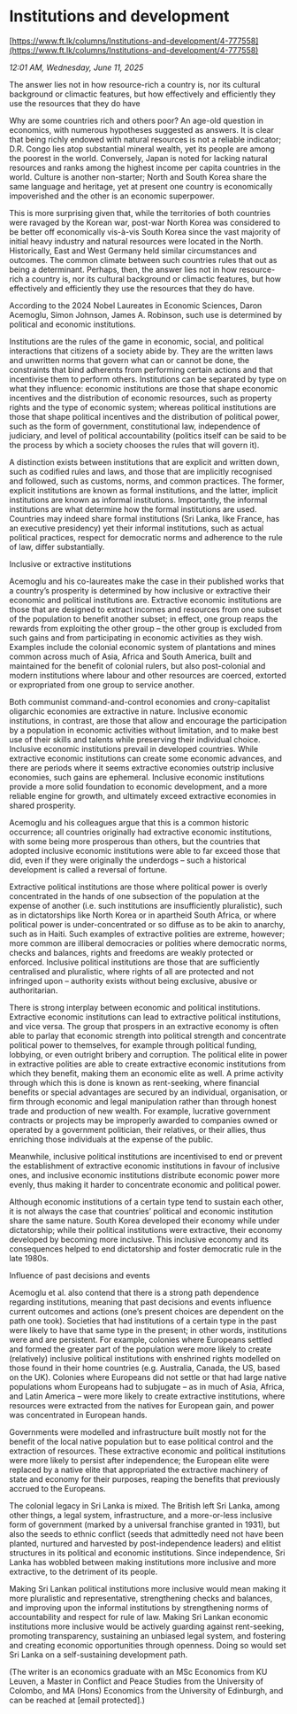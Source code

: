 # Institutions  and development

[https://www.ft.lk/columns/Institutions-and-development/4-777558](https://www.ft.lk/columns/Institutions-and-development/4-777558)

*12:01 AM, Wednesday, June 11, 2025*

The answer lies not in how resource-rich a country is, nor its cultural background or climactic features, but how effectively and efficiently they use the resources that they do have

Why are some countries rich and others poor? An age-old question in economics, with numerous hypotheses suggested as answers. It is clear that being richly endowed with natural resources is not a reliable indicator; D.R. Congo lies atop substantial mineral wealth, yet its people are among the poorest in the world. Conversely, Japan is noted for lacking natural resources and ranks among the highest income per capita countries in the world. Culture is another non-starter; North and South Korea share the same language and heritage, yet at present one country is economically impoverished and the other is an economic superpower.

This is more surprising given that, while the territories of both countries were ravaged by the Korean war, post-war North Korea was considered to be better off economically vis-à-vis South Korea since the vast majority of initial heavy industry and natural resources were located in the North. Historically, East and West Germany held similar circumstances and outcomes. The common climate between such countries rules that out as being a determinant. Perhaps, then, the answer lies not in how resource-rich a country is, nor its cultural background or climactic features, but how effectively and efficiently they use the resources that they do have.

According to the 2024 Nobel Laureates in Economic Sciences, Daron Acemoglu, Simon Johnson, James A. Robinson, such use is determined by political and economic institutions.

Institutions are the rules of the game in economic, social, and political interactions that citizens of a society abide by. They are the written laws and unwritten norms that govern what can or cannot be done, the constraints that bind adherents from performing certain actions and that incentivise them to perform others. Institutions can be separated by type on what they influence: economic institutions are those that shape economic incentives and the distribution of economic resources, such as property rights and the type of economic system; whereas political institutions are those that shape political incentives and the distribution of political power, such as the form of government, constitutional law, independence of judiciary, and level of political accountability (politics itself can be said to be the process by which a society chooses the rules that will govern it).

A distinction exists between institutions that are explicit and written down, such as codified rules and laws, and those that are implicitly recognised and followed, such as customs, norms, and common practices. The former, explicit institutions are known as formal institutions, and the latter, implicit institutions are known as informal institutions. Importantly, the informal institutions are what determine how the formal institutions are used. Countries may indeed share formal institutions (Sri Lanka, like France, has an executive presidency) yet their informal institutions, such as actual political practices, respect for democratic norms and adherence to the rule of law, differ substantially.

Inclusive or extractive institutions

Acemoglu and his co-laureates make the case in their published works that a country’s prosperity is determined by how inclusive or extractive their economic and political institutions are. Extractive economic institutions are those that are designed to extract incomes and resources from one subset of the population to benefit another subset; in effect, one group reaps the rewards from exploiting the other group – the other group is excluded from such gains and from participating in economic activities as they wish. Examples include the colonial economic system of plantations and mines common across much of Asia, Africa and South America, built and maintained for the benefit of colonial rulers, but also post-colonial and modern institutions where labour and other resources are coerced, extorted or expropriated from one group to service another.

Both communist command-and-control economies and crony-capitalist oligarchic economies are extractive in nature. Inclusive economic institutions, in contrast, are those that allow and encourage the participation by a population in economic activities without limitation, and to make best use of their skills and talents while preserving their individual choice. Inclusive economic institutions prevail in developed countries. While extractive economic institutions can create some economic advances, and there are periods where it seems extractive economies outstrip inclusive economies, such gains are ephemeral. Inclusive economic institutions provide a more solid foundation to economic development, and a more reliable engine for growth, and ultimately exceed extractive economies in shared prosperity.

Acemoglu and his colleagues argue that this is a common historic occurrence; all countries originally had extractive economic institutions, with some being more prosperous than others, but the countries that adopted inclusive economic institutions were able to far exceed those that did, even if they were originally the underdogs – such a historical development is called a reversal of fortune.

Extractive political institutions are those where political power is overly concentrated in the hands of one subsection of the population at the expense of another (i.e. such institutions are insufficiently pluralistic), such as in dictatorships like North Korea or in apartheid South Africa, or where political power is under-concentrated or so diffuse as to be akin to anarchy, such as in Haiti. Such examples of extractive polities are extreme, however; more common are illiberal democracies or polities where democratic norms, checks and balances, rights and freedoms are weakly protected or enforced. Inclusive political institutions are those that are sufficiently centralised and pluralistic, where rights of all are protected and not infringed upon – authority exists without being exclusive, abusive or authoritarian.

There is strong interplay between economic and political institutions. Extractive economic institutions can lead to extractive political institutions, and vice versa. The group that prospers in an extractive economy is often able to parlay that economic strength into political strength and concentrate political power to themselves, for example through political funding, lobbying, or even outright bribery and corruption. The political elite in power in extractive polities are able to create extractive economic institutions from which they benefit, making them an economic elite as well. A prime activity through which this is done is known as rent-seeking, where financial benefits or special advantages are secured by an individual, organisation, or firm through economic and legal manipulation rather than through honest trade and production of new wealth. For example, lucrative government contracts or projects may be improperly awarded to companies owned or operated by a government politician, their relatives, or their allies, thus enriching those individuals at the expense of the public.

Meanwhile, inclusive political institutions are incentivised to end or prevent the establishment of extractive economic institutions in favour of inclusive ones, and inclusive economic institutions distribute economic power more evenly, thus making it harder to concentrate economic and political power.

Although economic institutions of a certain type tend to sustain each other, it is not always the case that countries’ political and economic institution share the same nature. South Korea developed their economy while under dictatorship; while their political institutions were extractive, their economy developed by becoming more inclusive. This inclusive economy and its consequences helped to end dictatorship and foster democratic rule in the late 1980s.

Influence of past decisions and events

Acemoglu et al. also contend that there is a strong path dependence regarding institutions, meaning that past decisions and events influence current outcomes and actions (one’s present choices are dependent on the path one took). Societies that had institutions of a certain type in the past were likely to have that same type in the present; in other words, institutions were and are persistent. For example, colonies where Europeans settled and formed the greater part of the population were more likely to create (relatively) inclusive political institutions with enshrined rights modelled on those found in their home countries (e.g. Australia, Canada, the US, based on the UK). Colonies where Europeans did not settle or that had large native populations whom Europeans had to subjugate – as in much of Asia, Africa, and Latin America – were more likely to create extractive institutions, where resources were extracted from the natives for European gain, and power was concentrated in European hands.

Governments were modelled and infrastructure built mostly not for the benefit of the local native population but to ease political control and the extraction of resources. These extractive economic and political institutions were more likely to persist after independence; the European elite were replaced by a native elite that appropriated the extractive machinery of state and economy for their purposes, reaping the benefits that previously accrued to the Europeans.

The colonial legacy in Sri Lanka is mixed. The British left Sri Lanka, among other things, a legal system, infrastructure, and a more-or-less inclusive form of government (marked by a universal franchise granted in 1931), but also the seeds to ethnic conflict (seeds that admittedly need not have been planted, nurtured and harvested by post-independence leaders) and elitist structures in its political and economic institutions. Since independence, Sri Lanka has wobbled between making institutions more inclusive and more extractive, to the detriment of its people.

Making Sri Lankan political institutions more inclusive would mean making it more pluralistic and representative, strengthening checks and balances, and improving upon the informal institutions by strengthening norms of accountability and respect for rule of law. Making Sri Lankan economic institutions more inclusive would be actively guarding against rent-seeking, promoting transparency, sustaining an unbiased legal system, and fostering and creating economic opportunities through openness. Doing so would set Sri Lanka on a self-sustaining development path.

(The writer is an economics graduate with an MSc Economics from KU Leuven, a Master in Conflict and Peace Studies from the University of Colombo, and MA (Hons) Economics from the University of Edinburgh, and can be reached at [email protected].)

